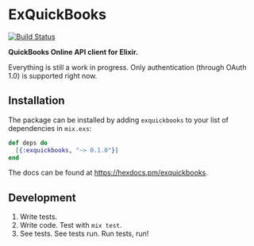 # ExQuickBooks

[![Build Status][semaphore-badge]][semaphore]

**QuickBooks Online API client for Elixir.**

Everything is still a work in progress. Only authentication (through OAuth 1.0)
is supported right now.

## Installation

The package can be installed by adding `exquickbooks` to your list of
dependencies in `mix.exs`:

```elixir
def deps do
  [{:exquickbooks, "~> 0.1.0"}]
end
```

The docs can be found at <https://hexdocs.pm/exquickbooks>.

## Development

1. Write tests.
2. Write code. Test with `mix test`.
3. See tests. See tests run. Run tests, run!

[semaphore]: https://semaphoreci.com/boulevard/exquickbooks
[semaphore-badge]: https://semaphoreci.com/api/v1/projects/19242d95-e2d6-4ef1-9fd3-85108a098b94/1200409/badge.svg
